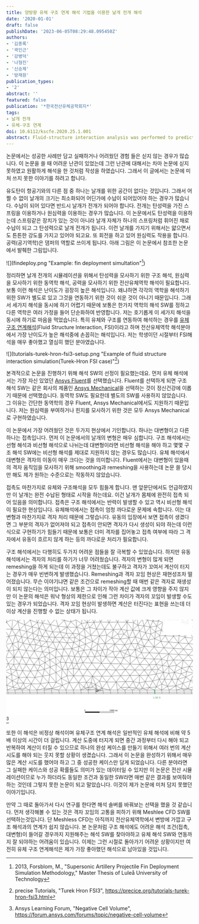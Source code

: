 ```yaml
---
title: 양방향 유체 구조 연계 해석 기법을 이용한 날개 전개 해석
date: '2020-01-01'
draft: false
publishDate: '2023-06-05T08:29:48.095450Z'
authors:
- '김종록'
- '곽인근'
- '강병덕'
- '나형진'
- '신승제'
- '방재원'
publication_types:
- '2'
abstract: ''
featured: false
publication: '*한국전산유체공학회지*'
tags:
- 날개 전개
- 유체-구조 연계
doi: 10.6112/kscfe.2020.25.1.001
abstract: Fluid-structure interaction analysis was performed to predict a time of wing deployment using eleatic force and centrifugal force. The Fluent for flow domain and ANSYS-Mechanical for structure domain were applied for fluid-structure interaction simulations. The loosely coupling method exchange force and displacement between two solvers each other at every coupling iteration. The structure alone analysis results showed that the wing’s elastic force, inertia and centrifugal force were well reflected. Fluid structure interaction analysis results showed that the shock wave generated at cavity in front of wings affected the wing deployment time. In addition, pressure field on each wing varied depending on the angle of attack, which caused each wing to have different deployment time.
---
```


논문에서는 성공한 사례만 담고 실패하거나 어려웠던 경험 들은 싣지 않는 경우가 많습니다. 이 논문을 쓸 때 어려운 난관이 있었는데 그런 난관에 대해서는 차마 논문에 싣지 못하였고 원활하게 해석을 한 것처럼 작성을 하였습니다. 그래서 이 글에서는 논문에 미처 쓰지 못한 이야기를 하려고 합니다.

유도탄이 항공기와의 다른 점 중 하나는 날개를 위한 공간이 없다는 것입니다. 그래서 어쩔 수 없이 날개의 크기는 최소화되어 어딘가에 수납이 되어있어야 하는 경우가 많습니다. 수납이 되어 있다면 반드시 날개가 전개가 되어야 합니다. 전개는 탄성력을 가진 스프링을 이용하거나 원심력을 이용하는 경우가 많습니다. 이 논문에서도 탄성력을 이용하는데 스프링같은 장치가 있는 것이 아니라 날개 자체가 하나의 스프링처럼 휘어진 채로 수납이 되고 그 탄성력으로 날개 전개가 됩니다. 이런 날개를 가지기 위해서는 얇으면서도 튼튼한 강도를 가지고 있어야 되고요. 또 회전을 하고 있어 원심력도 작용을 합니다. 공력(공기역학)은 댐퍼의 역할로 쓰이게 됩니다. 아래 그림은 이 논문에서 참조한 논문에서 발췌한 그림입니다.

![](findeploy.png "Example: fin deployment simultation"[^1])

정리하면 날개 전개의 시뮬레이션을 위해서 탄성력을 모사하기 위한 구조 해석, 원심력을 모사하기 위한 동역학 해석, 공력을 모사하기 위한 전산유체역학 해석이 필요합니다. 보통 이런 해석은 난이도가 굉장히 높은 해석입니다. 왜냐하면 각각의 역학을 해석하기 위한 SW가 별도로 있고 그것을 연동하기 위한 것이 쉬운 것이 아니기 때문입니다. 그래서 세가지 해석을 동시에 하기 어렵기 때문에 보통은 한가지 역학의 해석 SW를 정하고 다른 역학은 여러 가정을 들어 단순화하여 반영합니다. 저는 호기롭게 이 세가지 해석을 동시에 하기로 마음을 먹었습니다. 특히 유체와 구조를 연동하여 해석하는 경우를 [유체구조 연계해석](https://www.banditong.com/cae-dict/fluid_structure_coupled_analysis)(Fluid Structure Interaction, FSI)이라고 하며 전산유체역학 해석분야에서 가장 난이도가 높은 해석중에 손꼽히는 해석입니다. 저는 학생이던 시절부터 FSI해석을 매우 좋아했고 열심히 했던 분야였습니다.

![](tutorials-turek-hron-fsi3-setup.png "Example of fluid structure interaction simulation(Turek-Hron FSI case)"[^2])

본격적으로 논문을 진행하기 위해 해석 SW의 선정이 필요했는데요. 먼저 유체 해석에서는 가장 자신 있었던 [Ansys Fluent](https://www.ansys.com/products/fluids/ansys-fluent)를 선택했습니다. Fluent를 선택하게 되면 구조 해석 SW는 같은 회사의 제품인 [Ansys Mechanical](https://www.ansys.com/products/structures/ansys-mechanical)을 선택하는 것이 정신건강에 이롭기 때문에 선택했습니다. 동역학 SW도 필요한데 별도의 SW를 사용하지 않았습니다. 그 이유는 간단한 동역학의 경우 Fluent, Ansys Mechanical에서도 지원하기 때문입니다. 저는 원심력을 부여하거나 힌지를 모사하기 위한 것은 모두 Ansys Mechanical로 구현하였습니다.

이 논문에서 가장 어려웠던 것은 두가지 현상에서 기인합니다. 하나는 대변형이고 다른 하나는 접촉입니다. 먼저 이 논문에서의 날개의 변형은 매우 심합니다. 구조 해석에서는 선형 해석과 비선형 해석으로 나뉘는데 대변형이라면 비선형 해석을 해야 하고 몇몇 구조 해석 SW에는 비선형 해석를 제대로 지원하지 않는 경우도 많습니다. 유체 해석에서 대변형은 격자의 이동이 매우 크다는 것을 의미합니다. Fluent에서는 대변형이 있을때의 격자 움직임을 모사하기 위해 smoothing과 remeshing을 사용하는데 논문 쓸 당시만 해도 제가 원하는 수준으로는 작동하지 않았습니다.

접촉도 마찬가지로 유체와 구조해석을 모두 힘들게 합니다. 맨 앞문단에서도 언급하였지만 이 날개는 완전 수납된 형태로 시작을 하는데요. 이건 날개가 몸체에 완전히 접촉 되어 있음을 의미합니다. 접촉은 구조 해석에서는 반력이 발생할 수 있고 역시 비선형 해석이 필요한 현상입니다. 유체해석에서는 접촉이 엄청 까다로운 문제에 속합니다. 이는 대변형과 마찬가지로 격자 처리 때문에 그렇습니다. 유동의 입장에서 보면 접촉이 생겼다면 그 부분의 격자가 없어져야 되고 접촉이 안되면 격자가 다시 생성이 되야 하는데 이런식으로 구현하기가 힘들기 때문에 보통은 더미 격자를 집어놓고 접촉 여부에 따라 그 격자에서 유동이 흐르지 않게 하는 등의 까다로운 처리가 필요합니다.

구조 해석에서는 다행히도 두가지 어려운 점들을 잘 극복할 수 있었습니다. 하지만 유동 해석에서는 격자의 처리를 하기가 너무 어려웠습니다. 격자의 변형이 많게 되면 remeshing을 하게 되는데 이 과정을 거쳤는데도 불구하고 격자가 꼬여서 계산이 터지는 경우가 매우 빈번하게 발생했습니다. Remeshing과 격자 꼬임 현상은 재현성조차 떨어졌습니다. 무슨 이야기냐면 같은 조건으로 remeshing할 때 매번 같은 격자로 재생성이 되지 않는다는 의미입니다. 보통은 그 차이가 작아 계산 값에 크게 영향을 주지 않지만 이 논문의 해석은 워낙 형상의 제한으로 인해 그런 차이가 격자의 꼬임이 발생할 수도 있는 경우가 되었습니다. 격자 꼬임 현상이 발생하면 계산은 터진다는 표현을 쓰는데 더 이상 계산을 진행할 수 없는 상태가 됩니다.

![](negative_cell_fluent.jpg "Example of negative cell")[^3]

또한 이 해석은 비정상 해석이며 유체구조 연계 해석은 일반적인 유체 해석에 비해 약 5배 이상의 시간이 더 걸립니다. 계산 도중에 터지게 되면 중간 과정부터 다시 해야 되고 반복하여 계산이 터질 수 있으므로 하나의 완성 케이스를 만들기 위해서 여러 번의 계산 시도를 해야 되는 웃지 못할 상황이 생겼습니다. 그래서 이 논문을 완성하기 위해서 매우 많은 계산 시도를 했어야 하고 그 중 성공한 케이스만 담게 되었습니다. 다른 분야라면 그 실패한 케이스와 성공 확률들도 의미가 있는 데이터일 수 있지만 이 논문은 전산 시뮬레이션이므로 누가 하더라도 동일한 조건과 동일한 SW라면 매번 같은 결과를 보여줘야 하는 것인데 그렇지 못한 논문이 되고 말았습니다. 이것이 제가 논문에 미처 담지 못했던 이야기입니다.

만약 그 때로 돌아가서 다시 연구를 한다면 해석 솔버를 바꿔보는 선택을 했을 것 같습니다. 먼저 생각해볼 수 있는 것은 격자 꼬임의 고통을 피하기 위해 Meshlee CFD SW를 선택하는것입니다. 단 Meshless CFD는 아직까지 전산유체역학에서 변방에 가깝고 구조 해석과의 연계가 쉽지 않습니다. 본 논문처럼 구조 해석에도 어려운 해석 조건(접촉, 대변형)이 들어갈 경우까지 지원해주는 해석 SW를 찾아야하고 유체 해석 SW와 연동까지 잘 되야하는 어려움이 있습니다. 이제는 그런 시절로 돌아가기 어려운 상황이지만 여전히 유체 구조 연계해석은 제가 가장 좋아했던 해석으로 남아있을 것입니다.


[^1]: 2013, Forsblom, M., "Supersonic Artillery Projectile Fin Deployment Simulation Methodology," Master Thesis of Luleå University of Technology

[^2]: precise Tutorials, "Turek Hron FSI3", https://precice.org/tutorials-turek-hron-fsi3.html

[^3]: Ansys Learning Forum, "Negative Cell Volume", https://forum.ansys.com/forums/topic/negative-cell-volume
